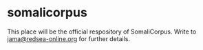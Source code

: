 # somalicorpus
This place will be the official respository of SomaliCorpus. Write to jama@redsea-online.org for further details.
